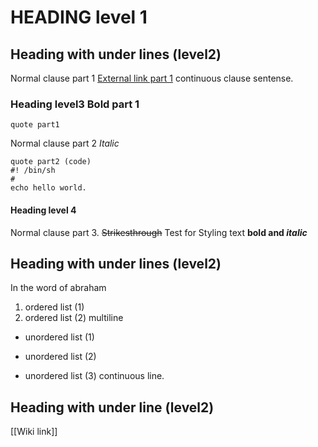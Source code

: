 # HEADING level 1

Heading with under lines (level2)
----------

Normal clause part 1
[External link part 1](https://example.com/link/to/external/url)
continuous clause sentense.

### Heading level3 **Bold part 1**

    quote part1

Normal clause part 2  *Italic*

    quote part2 (code)
    #! /bin/sh
    #
    echo hello world.

#### Heading level 4

Normal clause part 3. ~~Strikesthrough~~
Test for Styling text **bold and _italic_**

Heading with under lines (level2)
----------------------------

In the word of abraham


1.  ordered list (1)
2.  ordered list (2)
   multiline

<!-- HTML style comment -->


-  unordered list (1)

-  unordered list (2)

-  unordered list (3)
   continuous line.


Heading with under line (level2)
------------------------------

[[Wiki link]]